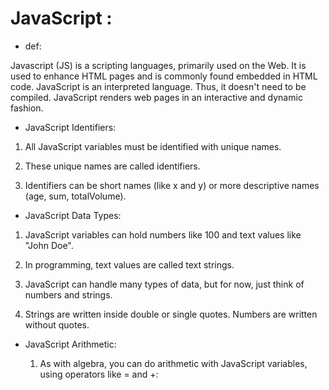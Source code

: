 # JavaScript : 

 
 - def: 

 Javascript (JS) is a scripting languages, primarily used on the Web. It is used to enhance HTML pages and is commonly found embedded in HTML code. JavaScript is an interpreted language. Thus, it doesn't need to be compiled. JavaScript renders web pages in an interactive and dynamic fashion. 


 - JavaScript Identifiers:


  1. All JavaScript variables must be identified with unique names.

2. These unique names are called identifiers.

3. Identifiers can be short names (like x and y) or more descriptive names (age, sum, totalVolume).

 - JavaScript Data Types: 

1. JavaScript variables can hold numbers like 100 and text values like "John Doe".

2. In programming, text values are called text strings.

3. JavaScript can handle many types of data, but for now, just think of numbers and strings.

4. Strings are written inside double or single quotes. Numbers are written without quotes.

- JavaScript Arithmetic:


   1. As with algebra, you can do arithmetic with JavaScript variables, using operators like = and +:

